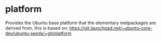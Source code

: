 # platform

Provides the Ubuntu base platform that the elementary metpackages are derived from, this is based on:
https://git.launchpad.net/~ubuntu-core-dev/ubuntu-seeds/+git/platform
